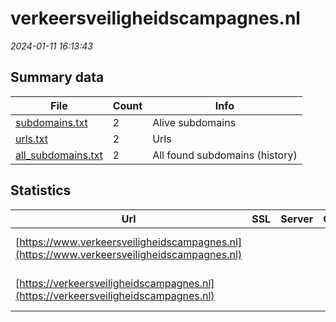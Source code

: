 # verkeersveiligheidscampagnes.nl
*2024-01-11 16:13:43*
## Summary data


| File       | Count | Info |
|------------|-------|------|
|[subdomains.txt](/data/verkeersveiligheidscampagnes.nl/subdomains.txt)|2|Alive subdomains|
|[urls.txt](/data/verkeersveiligheidscampagnes.nl/urls.txt)|2|Urls|
|[all_subdomains.txt](/data/verkeersveiligheidscampagnes.nl/all_subdomains.txt)|2|All found subdomains (history)|


## Statistics


| Url | SSL | Server | Cookie | HSTS | CSP | XFO | XXP | RP | Tech |Title |
|------------|-------|------|------|------|------|------|------|------|------|------|
|[https://www.verkeersveiligheidscampagnes.nl](https://www.verkeersveiligheidscampagnes.nl)| || |:white_check_mark: | | :white_check_mark: | :white_check_mark: | :white_check_mark: |HSTS Microsoft ASP.NET|Object moved|
|[https://verkeersveiligheidscampagnes.nl](https://verkeersveiligheidscampagnes.nl)| || |:white_check_mark: | | :white_check_mark: | :white_check_mark: | :white_check_mark: |HSTS Microsoft ASP.NET|Object moved|